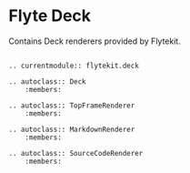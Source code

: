 # Flyte Deck

Contains Deck renderers provided by Flytekit.

```--eval-rst--

.. currentmodule:: flytekit.deck

.. autoclass:: Deck
    :members:

.. autoclass:: TopFrameRenderer
    :members:

.. autoclass:: MarkdownRenderer
    :members:

.. autoclass:: SourceCodeRenderer
    :members:

```